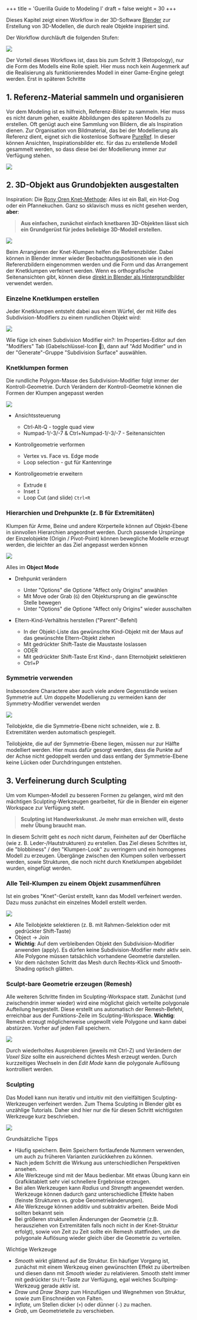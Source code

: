 +++
title = 'Guerilla Guide to Modeling I'
draft = false
weight = 30 
+++

Dieses Kapitel zeigt einen Workflow in der 3D-Software [Blender](https://www.blender.org/download/) zur Erstellung von 3D-Modellen, die durch reale Objekte inspiriert sind.

Der Workflow durchläuft die folgenden Stufen:

![](imgnew/00_Workflow.png)

Der Vorteil dieses Workflows ist, dass bis zum Schritt 3 (Retopology), nur die Form des Modells eine Rolle spielt. Hier muss noch kein Augenmerk auf die Realisierung als funktionierendes Modell in einer Game-Engine gelegt werden. Erst in späteren Schritte 


## 1. Referenz-Material sammeln und organisieren

Vor dem Modeling ist es hilfreich, Referenz-Bilder zu sammeln. Hier muss es nicht darum gehen, exakte Abbildungen des späteren Modells zu erstellen. Oft genügt auch eine Sammlung von Bildern, die als Inspiration dienen. Zur Organisation von Bildmaterial, das bei der Modellierung als Referenz dient, eignet sich die kostenlose Software [PureRef](https://www.pureref.com/download.php). In dieser können Ansichten, Inspirationsbilder etc. für das zu erstellende Modell gesammelt werden, so dass diese bei der Modellierung immer zur Verfügung stehen.

![](img/00_PureRef.png)

## 2. 3D-Objekt aus Grundobjekten ausgestalten

Inspiration: Die [Rony Oren Knet-Methode](https://ronysclayground.com/): Alles ist ein Ball, ein Hot-Dog oder ein Pfannekuchen. Ganz so sklavisch muss es nicht gesehen werden, **aber**: 

> **Aus einfachen, zunächst einfach knetbaren 3D-Objekten lässt sich ein Grundgerüst für jedes beliebige 3D-Modell erstellen.**


![](img/Fabelhafte_Welt_Der_Tiere.png)

Beim Arrangieren der Knet-Klumpen helfen die Referenzbilder. Dabei können in Blender immer wieder Beobachtungspositionen wie in den Referenzbildern eingenommen werden und die Form und das Arrangement der Knetklumpen verfeinert werden. Wenn es orthografische Seitenansichten gibt, können diese [direkt in Blender als Hintergrundbilder](https://www.youtube.com/watch?v=lpIonmH90-k) verwendet werden. 

### Einzelne Knetklumpen erstellen

Jeder Knetklumpen entsteht dabei aus einem Würfel, der mit Hilfe des Subdivision-Modifiers zu einem rundlichen Objekt wird:

![](img/01_SubdivideCube.png)


Wie füge ich einen Subdivision Modifier ein?: Im Properties-Editor auf den "Modifiers" Tab (Gabelschlüssel-Icon 🔧), dann auf "Add Modifier" und in der "Generate"-Gruppe "Subdivision Surface" auswählen.


### Knetklumpen formen

Die rundliche Polygon-Masse des Subdivision-Modifier folgt immer der Kontroll-Geometrie. Durch Verändern der Kontroll-Geometrie können die Formen der Klumpen angepasst werden

![](imgnew/01_ClayModel.png)
<!-- ![](img/02_ControlGeometryEditing.png) -->

- Ansichtssteuerung
  - Ctrl-Alt-Q - toggle quad view
  - Numpad-1/-3/-7 & Ctrl+Numpad-1/-3/-7 - Seitenansichten

- Kontrollgeometrie verformen
     - Vertex vs. Face vs. Edge mode
     - Loop selection - gut für Kantenringe

- Kontrollgeometrie erweitern
     - Extrude `E`
     - Inset `I`
     - Loop Cut (and slide) `Ctrl+R`

### Hierarchien und Drehpunkte (z. B für Extremitäten)

Klumpen für Arme, Beine und andere Körperteile können auf Objekt-Ebene in sinnvollen Hierarchien angeordnet werden. Durch passende Ursprünge der Einzelobjekte (Origin / Pivot-Point) können bewegliche Modelle erzeugt werden, die leichter an das Ziel angepasst werden können

![](imgnew/01_PivotPoint.png)

Alles im **Object Mode**

- Drehpunkt verändern
  - Unter "Options" die Optione "Affect only Origins" anwählen
  - Mit Move oder Grab (`G`) den Objektursprung an die gewünschte Stelle bewegen
  - Unter "Options" die Optione "Affect only Origins" wieder ausschalten

- Eltern-Kind-Verhältnis herstellen ("Parent"-Befehl)
  - In der Objekt-Liste das gewünschte Kind-Objekt mit der Maus auf das gewünschte Eltern-Objekt ziehen
  - Mit gedrückter Shift-Taste die Maustaste loslassen
  - ODER  
  - Mit gedrückter Shift-Taste Erst Kind-, dann Elternobjekt selektieren
  - Ctrl+P


### Symmetrie verwenden

Insbesondere Charactere aber auch viele andere Gegenstände weisen Symmetrie auf. Um doppelte Modellierung zu vermeiden kann der Symmetry-Modifier verwendet werden

![](imgnew/02_Symmetry.png)

Teilobjekte, die die Symmetrie-Ebene nicht schneiden, wie z. B. Extremitäten werden automatisch gespiegelt.

Teilobjekte, die auf der Symmetrie-Ebene liegen, müssen nur zur Hälfte modelliert werden. Hier muss dafür gesorgt werden, dass die Punkte auf der Achse nicht gedoppelt werden und dass entlang der Symmetrie-Ebene keine Lücken oder Durchdringungen entstehen.

## 3. Verfeinerung durch Sculpting

Um vom Klumpen-Modell zu besseren Formen zu gelangen, wird mit den mächtigen Sculpting-Werkzeugen gearbeitet, für die in Blender ein eigener Workspace zur Verfügung steht. 

> **Sculpting ist Handwerkskunst. Je mehr man erreichen will, desto mehr Übung braucht man.**

In diesem Schritt geht es _noch_ nicht darum, Feinheiten auf der Oberfläche (wie z. B. Leder-/Hautstrukturen) zu erstellen. Das Ziel dieses Schrittes ist, die "blobbiness" / den "Klumpen-Look" zu verringern und ein homogenes Modell zu erzeugen. Übergänge zwischen den Klumpen sollen verbessert werden, sowie Strukturen, die noch nicht durch Knetklumpen abgebildet wurden, eingefügt werden.

### Alle Teil-Klumpen zu einem Objekt zusammenführen

Ist ein grobes "Knet"-Gerüst erstellt, kann das Modell verfeinert werden. Dazu muss zunächst
ein einzelnes Modell erstellt werden.

![](img/04_JoinClayLumps.png)

- Alle Teilobjekte selektieren (z. B. mit Rahmen-Selektion oder mit gedrückter Shift-Taste)
- Object -> Join 
- **Wichtig**: Auf dem verbleibenden Objekt den Subdivision-Modifier anwenden (apply). Es dürfen keine Subdivision-Modifier mehr aktiv sein. Alle Polygone müssen tatsächlich vorhandene Geometrie darstellen.
- Vor dem nächsten Schritt das Mesh durch Rechts-Klick und Smooth-Shading optisch glätten.

### Sculpt-bare Geometrie erzeugen (Remesh)

Alle weiteren Schritte finden im Sculpting-Workspace statt. Zunächst (und zwischendrin immer wieder) wird eine möglichst gleich verteilte polygonale Aufteilung hergestellt. Diese erstellt uns automatisch der Remesh-Befehl, erreichbar aus der Funktions-Zeile im Sculpting-Workspace. **Wichtig**: Remesh erzeugt möglicherweise ungewollt viele Polygone und kann dabei abstürzen. Vorher auf jeden Fall speichern.

![](img/05_FirstRemeshInSculpting.png)

Durch wiederholtes Ausprobieren (jeweils mit Ctrl-Z) und Verändern der _Voxel Size_ sollte ein ausreichend dichtes Mesh erzeugt werden. Durch kurzzeitiges Wechseln in den _Edit Mode_ kann die polygonale Auflösung kontrolliert werden.

### Sculpting

Das Modell kann nun iterativ und intuitiv mit den vielfältigen Sculpting-Werkzeugen verfeinert werden. Zum Thema Sculpting in Blender gibt es unzählige Tutorials. Daher sind hier nur die für diesen Schritt wichtigsten Werkzeuge kurz beschrieben.

![](img/06_Sculpting.png)

Grundsätzliche Tipps

- Häufig speichern. Beim Speichern fortlaufende Nummern verwenden, um auch zu früheren Varianten zurückkehren zu können.
- Nach jedem Schritt die Wirkung aus unterschiedlichen Perspektiven ansehen.
- Alle Werkzeuge sind mit der Maus bedienbar. Mit etwas Übung kann ein Grafkiktablett sehr viel schnellere Ergebnisse erzeugen.
- Bei allen Werkzeugen kann _Radius_ und _Strength_ angewendet werden. Werkzeuge können dadurch ganz unterschiedliche Effekte haben (feinste Strukturen vs. grobe Geometrieänderungen).
- Alle Werkzeuge können additiv und subtraktiv arbeiten. Beide Modi sollten bekannt sein
- Bei größeren strukturellen Änderungen der Geometrie (z.B. herausziehen von Extremitäten falls noch nicht in der Knet-Struktur erfolgt), sowie von Zeit zu Zeit sollte ein Remesh stattfinden, um die polygonale Auflösung wieder gleich über die Geometrie zu verteilen.

Wichtige Werkzeuge
- _Smooth_ wirkt glättend auf die Struktur. Ein häufiger Vorgang ist, zunächst mit einem Werkzeug einen gewünschten Effekt zu übertreiben und diesen dann mit _Smooth_ wieder zu relativieren. Smooth steht immer mit gedrückter `Shift`-Taste zur Verfügung, egal welches Scultping-Werkzeug gerade aktiv ist.
- _Draw_ und _Draw Sharp_ zum Hinzufügen und Wegnehmen von Struktur, sowie zum Einschneiden von Falten.
- _Inflate,_ um Stellen dicker (`+`) oder dünner (`-`) zu machen.
- _Grab_, um Geometrieteile zu verschieben.


